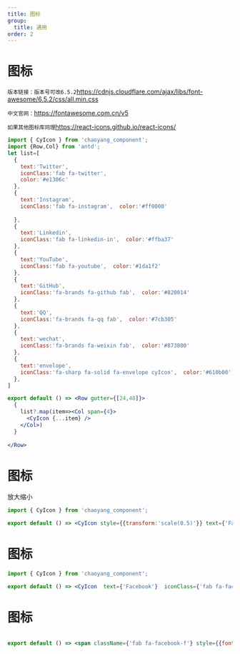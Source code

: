 ```yaml
---
title: 图标
group:
  title: 通用
order: 2
---
```


# 图标
`版本链接：版本号可改6.5.2`https://cdnjs.cloudflare.com/ajax/libs/font-awesome/6.5.2/css/all.min.css

`中文官网：`https://fontawesome.com.cn/v5

`如果其他图标库同理`https://react-icons.github.io/react-icons/

```jsx
import { CyIcon } from 'chaoyang_component';
import {Row,Col} from 'antd';
let list=[
  {
    text:'Twitter',
    iconClass:'fab fa-twitter',
    color:'#e1306c'
  },
  {
    text:'Instagram',
    iconClass:'fab fa-instagram',  color:'#ff0000'
    
  },
  {
    text:'Linkedin',
    iconClass:'fab fa-linkedin-in',  color:'#ffba37'
  },
  {
    text:'YouTube',
    iconClass:'fab fa-youtube',  color:'#1da1f2'
  },
  {
    text:'GitHub',
    iconClass:'fa-brands fa-github fab',  color:'#820014'
  },
  {
    text:'QQ',
    iconClass:'fa-brands fa-qq fab',  color:'#7cb305'
  },
  {
    text:'wechat',
    iconClass:'fa-brands fa-weixin fab',  color:'#873800'
  },
  {
    text:'envelope',
    iconClass:'fa-sharp fa-solid fa-envelope cyIcon',  color:'#610b00'
  },
]

export default () => <Row gutter={[24,48]}>
  {
    list?.map(item=><Col span={4}>
      <CyIcon {...item} />
    </Col>)
  }
  
</Row>
```
# 图标
放大缩小
```jsx
import { CyIcon } from 'chaoyang_component';

export default () => <CyIcon style={{transform:'scale(0.5)'}} text={'Facebook'}  iconClass={'fab fa-facebook-f'} />
```
# 图标

```jsx
import { CyIcon } from 'chaoyang_component';

export default () => <CyIcon  text={'Facebook'}  iconClass={'fab fa-facebook-f'} />
```
# 图标
```jsx

export default () => <span className={'fab fa-facebook-f'} style={{fontSize:22,color:'red'}}></span>
```



